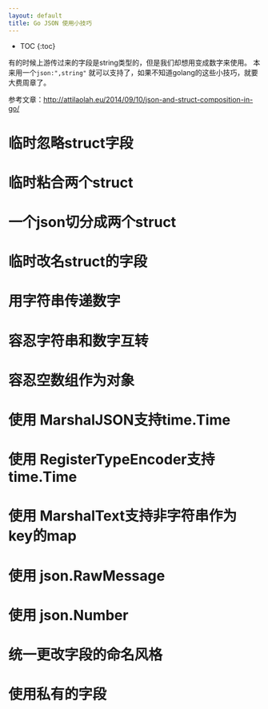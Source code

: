 ```yaml
---
layout: default
title: Go JSON 使用小技巧
---
```


* TOC
{:toc}

有的时候上游传过来的字段是string类型的，但是我们却想用变成数字来使用。
本来用一个`json:",string"` 就可以支持了，如果不知道golang的这些小技巧，就要大费周章了。

参考文章：http://attilaolah.eu/2014/09/10/json-and-struct-composition-in-go/

# 临时忽略struct字段
# 临时粘合两个struct
# 一个json切分成两个struct
# 临时改名struct的字段
# 用字符串传递数字
# 容忍字符串和数字互转
# 容忍空数组作为对象
# 使用 MarshalJSON支持time.Time
# 使用 RegisterTypeEncoder支持time.Time
# 使用 MarshalText支持非字符串作为key的map
# 使用 json.RawMessage
# 使用 json.Number
# 统一更改字段的命名风格
# 使用私有的字段
